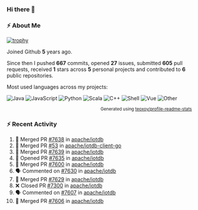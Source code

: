 ### Hi there 👋

### :zap: About Me

[![trophy](https://github-profile-trophy.vercel.app/?username=HTHou&theme=onedark)](https://github.com/ryo-ma/github-profile-trophy)
   
Joined Github **5** years ago.

Since then I pushed **667** commits, opened **27** issues, submitted **605** pull requests, received **1** stars across **5** personal projects and contributed to **6** public repositories.

Most used languages across my projects:

![Java](https://img.shields.io/static/v1?style=flat-square&label=%E2%A0%80&color=555&labelColor=%23b07219&message=Java%EF%B8%B194.4%25)
![JavaScript](https://img.shields.io/static/v1?style=flat-square&label=%E2%A0%80&color=555&labelColor=%23f1e05a&message=JavaScript%EF%B8%B11.4%25)
![Python](https://img.shields.io/static/v1?style=flat-square&label=%E2%A0%80&color=555&labelColor=%233572A5&message=Python%EF%B8%B10.7%25)
![Scala](https://img.shields.io/static/v1?style=flat-square&label=%E2%A0%80&color=555&labelColor=%23c22d40&message=Scala%EF%B8%B10.6%25)
![C++](https://img.shields.io/static/v1?style=flat-square&label=%E2%A0%80&color=555&labelColor=%23f34b7d&message=C%2B%2B%EF%B8%B10.6%25)
![Shell](https://img.shields.io/static/v1?style=flat-square&label=%E2%A0%80&color=555&labelColor=%2389e051&message=Shell%EF%B8%B10.4%25)
![Vue](https://img.shields.io/static/v1?style=flat-square&label=%E2%A0%80&color=555&labelColor=%2341b883&message=Vue%EF%B8%B10.3%25)
![Other](https://img.shields.io/static/v1?style=flat-square&label=%E2%A0%80&color=555&labelColor=%23ededed&message=Other%EF%B8%B11.2%25)

<p align="right"><sub>Generated using <a href="https://github.com/marketplace/actions/profile-readme-stats">teoxoy/profile-readme-stats</a></sub></p>


<!--![](https://github.com/HTHou/HTHou/blob/output/github-contribution-grid-snake.svg)-->

<!--![Haonan Hou's github stats](https://github-readme-stats.vercel.app/api?username=HTHou&count_private=true&show_icons=true&theme=onedark)-->

<!--![Haonan Hou's wakatime stats](https://github-readme-stats.vercel.app/api/wakatime?username=HTHou&layout=compact&theme=onedark)-->

<!--![Top Langs](https://github-readme-stats.vercel.app/api/top-langs/?username=HTHou&theme=onedark&layout=compact)-->

### :zap: Recent Activity
<!--START_SECTION:activity-->
1. 🎉 Merged PR [#7638](https://github.com/apache/iotdb/pull/7638) in [apache/iotdb](https://github.com/apache/iotdb)
2. 🎉 Merged PR [#53](https://github.com/apache/iotdb-client-go/pull/53) in [apache/iotdb-client-go](https://github.com/apache/iotdb-client-go)
3. 🎉 Merged PR [#7639](https://github.com/apache/iotdb/pull/7639) in [apache/iotdb](https://github.com/apache/iotdb)
4. 💪 Opened PR [#7635](https://github.com/apache/iotdb/pull/7635) in [apache/iotdb](https://github.com/apache/iotdb)
5. 🎉 Merged PR [#7600](https://github.com/apache/iotdb/pull/7600) in [apache/iotdb](https://github.com/apache/iotdb)
6. 🗣 Commented on [#7630](https://github.com/apache/iotdb/issues/7630) in [apache/iotdb](https://github.com/apache/iotdb)
7. 🎉 Merged PR [#7629](https://github.com/apache/iotdb/pull/7629) in [apache/iotdb](https://github.com/apache/iotdb)
8. ❌ Closed PR [#7300](https://github.com/apache/iotdb/pull/7300) in [apache/iotdb](https://github.com/apache/iotdb)
9. 🗣 Commented on [#7607](https://github.com/apache/iotdb/issues/7607) in [apache/iotdb](https://github.com/apache/iotdb)
10. 🎉 Merged PR [#7606](https://github.com/apache/iotdb/pull/7606) in [apache/iotdb](https://github.com/apache/iotdb)
<!--END_SECTION:activity-->

<!--
**HTHou/HTHou** is a ✨ _special_ ✨ repository because its `README.md` (this file) appears on your GitHub profile.

Here are some ideas to get you started:

- 🔭 I’m currently working on ...
- 🌱 I’m currently learning ...
- 👯 I’m looking to collaborate on ...
- 🤔 I’m looking for help with ...
- 💬 Ask me about ...
- 📫 How to reach me: ...
- 😄 Pronouns: ...
- ⚡ Fun fact: ...
-->
